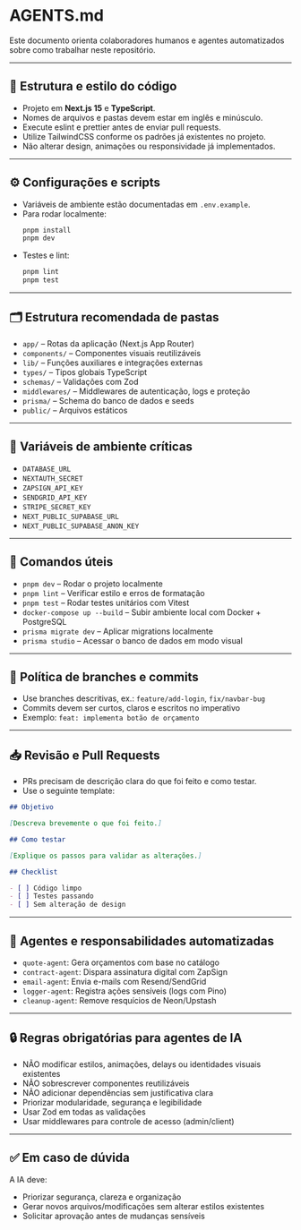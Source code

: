 # AGENTS.md

Este documento orienta colaboradores humanos e agentes automatizados sobre como trabalhar neste repositório.

---

## 🧱 Estrutura e estilo do código

- Projeto em **Next.js 15** e **TypeScript**.
- Nomes de arquivos e pastas devem estar em inglês e minúsculo.
- Execute eslint e prettier antes de enviar pull requests.
- Utilize TailwindCSS conforme os padrões já existentes no projeto.
- Não alterar design, animações ou responsividade já implementados.

---

## ⚙️ Configurações e scripts

- Variáveis de ambiente estão documentadas em `.env.example`.
- Para rodar localmente:
  ```bash
  pnpm install
  pnpm dev
  ```
- Testes e lint:
  ```bash
  pnpm lint
  pnpm test
  ```

---

## 🗂️ Estrutura recomendada de pastas

- `app/` – Rotas da aplicação (Next.js App Router)
- `components/` – Componentes visuais reutilizáveis
- `lib/` – Funções auxiliares e integrações externas
- `types/` – Tipos globais TypeScript
- `schemas/` – Validações com Zod
- `middlewares/` – Middlewares de autenticação, logs e proteção
- `prisma/` – Schema do banco de dados e seeds
- `public/` – Arquivos estáticos

---

## 🔐 Variáveis de ambiente críticas

- `DATABASE_URL`
- `NEXTAUTH_SECRET`
- `ZAPSIGN_API_KEY`
- `SENDGRID_API_KEY`
- `STRIPE_SECRET_KEY`
- `NEXT_PUBLIC_SUPABASE_URL`
- `NEXT_PUBLIC_SUPABASE_ANON_KEY`

---

## 🚀 Comandos úteis

- `pnpm dev` – Rodar o projeto localmente
- `pnpm lint` – Verificar estilo e erros de formatação
- `pnpm test` – Rodar testes unitários com Vitest
- `docker-compose up --build` – Subir ambiente local com Docker + PostgreSQL
- `prisma migrate dev` – Aplicar migrations localmente
- `prisma studio` – Acessar o banco de dados em modo visual

---

## 🔄 Política de branches e commits

- Use branches descritivas, ex.: `feature/add-login`, `fix/navbar-bug`
- Commits devem ser curtos, claros e escritos no imperativo
- Exemplo: `feat: implementa botão de orçamento`

---

## 📥 Revisão e Pull Requests

- PRs precisam de descrição clara do que foi feito e como testar.
- Use o seguinte template:

```md
## Objetivo

[Descreva brevemente o que foi feito.]

## Como testar

[Explique os passos para validar as alterações.]

## Checklist

- [ ] Código limpo
- [ ] Testes passando
- [ ] Sem alteração de design
```

---

## 🤖 Agentes e responsabilidades automatizadas

- `quote-agent`: Gera orçamentos com base no catálogo
- `contract-agent`: Dispara assinatura digital com ZapSign
- `email-agent`: Envia e-mails com Resend/SendGrid
- `logger-agent`: Registra ações sensíveis (logs com Pino)
- `cleanup-agent`: Remove resquícios de Neon/Upstash

---

## 🔒 Regras obrigatórias para agentes de IA

- NÃO modificar estilos, animações, delays ou identidades visuais existentes
- NÃO sobrescrever componentes reutilizáveis
- NÃO adicionar dependências sem justificativa clara
- Priorizar modularidade, segurança e legibilidade
- Usar Zod em todas as validações
- Usar middlewares para controle de acesso (admin/client)

---

## ✅ Em caso de dúvida

A IA deve:

- Priorizar segurança, clareza e organização
- Gerar novos arquivos/modificações sem alterar estilos existentes
- Solicitar aprovação antes de mudanças sensíveis
